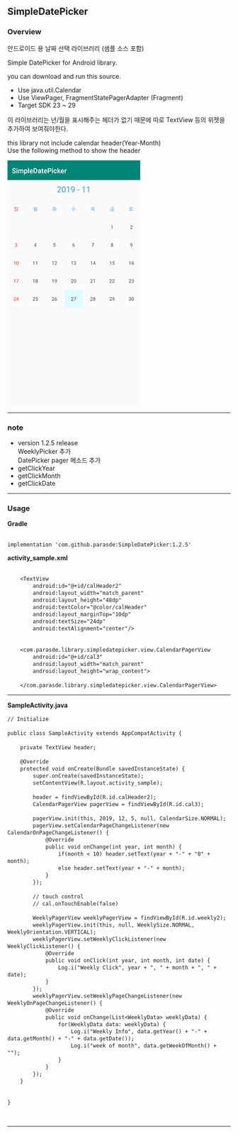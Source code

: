 ## SimpleDatePicker ##


### Overview ###

안드로이드 용 날짜 선택 라이브러리 (샘플 소스 포함)

Simple DatePicker for Android library.

you can download and run this source.

- Use java.util.Calendar
- Use ViewPager, FragmentStatePagerAdapter (Fragment)
- Target SDK 23 ~ 29
  
   
  
이 라이브러리는 년/월을 표시해주는 헤더가 없기 때문에 따로 TextView 등의 위젯을 추가하여 보여줘야한다.

this library not include calendar header(Year-Month)  
Use the following method to show the header  

![preview](https://raw.githubusercontent.com/parasde/SimpleDatePicker/master/preview.PNG)

---

### note ###

- version 1.2.5 release  
WeeklyPicker 추가  
DatePicker pager 메소드 추가   
 - getClickYear
 - getClickMonth
 - getClickDate
---

### Usage ###

__Gradle__
```

implementation 'com.github.parasde:SimpleDatePicker:1.2.5'

```

__activity_sample.xml__

```

    <TextView
        android:id="@+id/calHeader2"
        android:layout_width="match_parent"
        android:layout_height="48dp"
        android:textColor="@color/calHeader"
        android:layout_marginTop="10dp"
        android:textSize="24dp"
        android:textAlignment="center"/>


    <com.parasde.library.simpledatepicker.view.CalendarPagerView
        android:id="@+id/cal3"
        android:layout_width="match_parent"
        android:layout_height="wrap_content">

    </com.parasde.library.simpledatepicker.view.CalendarPagerView>

```

---

__SampleActivity.java__

```
// Initialize

public class SampleActivity extends AppCompatActivity {

    private TextView header;

    @Override
    protected void onCreate(Bundle savedInstanceState) {
        super.onCreate(savedInstanceState);
        setContentView(R.layout.activity_sample);

        header = findViewById(R.id.calHeader2);
        CalendarPagerView pagerView = findViewById(R.id.cal3);

        pagerView.init(this, 2019, 12, 5, null, CalendarSize.NORMAL);
        pagerView.setCalendarPageChangeListener(new CalendarOnPageChangeListener() {
            @Override
            public void onChange(int year, int month) {
                if(month < 10) header.setText(year + "-" + "0" + month);
                else header.setText(year + "-" + month);
            }
        });
        
        // touch control
        // cal.onTouchEnable(false)
        
        WeeklyPagerView weeklyPagerView = findViewById(R.id.weekly2);
        weeklyPagerView.init(this, null, WeeklySize.NORMAL, WeeklyOrientation.VERTICAL);
        weeklyPagerView.setWeeklyClickListener(new WeeklyClickListener() {
            @Override
            public void onClick(int year, int month, int date) {
                Log.i("Weekly Click", year + ", " + month + ", " + date);
            }
        });
        weeklyPagerView.setWeeklyPageChangeListener(new WeeklyOnPageChangeListener() {
            @Override
            public void onChange(List<WeeklyData> weeklyData) {
                for(WeeklyData data: weeklyData) {
                    Log.i("Weekly Info", data.getYear() + "-" + data.getMonth() + "-" + data.getDate());
                    Log.i("week of month", data.getWeekOfMonth() + "");
                }
            }
        });
    }


}



```
---